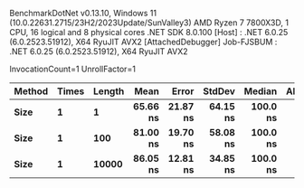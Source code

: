 
BenchmarkDotNet v0.13.10, Windows 11 (10.0.22631.2715/23H2/2023Update/SunValley3)
AMD Ryzen 7 7800X3D, 1 CPU, 16 logical and 8 physical cores
.NET SDK 8.0.100
  [Host]     : .NET 6.0.25 (6.0.2523.51912), X64 RyuJIT AVX2 [AttachedDebugger]
  Job-FJSBUM : .NET 6.0.25 (6.0.2523.51912), X64 RyuJIT AVX2

InvocationCount=1  UnrollFactor=1  

 Method | Times | Length | Mean     | Error    | StdDev   | Median   | Allocated |
------- |------ |------- |---------:|---------:|---------:|---------:|----------:|
 **Size**   | **1**     | **1**      | **65.66 ns** | **21.87 ns** | **64.15 ns** | **100.0 ns** |     **544 B** |
 **Size**   | **1**     | **100**    | **81.00 ns** | **19.70 ns** | **58.08 ns** | **100.0 ns** |     **544 B** |
 **Size**   | **1**     | **10000**  | **86.05 ns** | **12.81 ns** | **34.85 ns** | **100.0 ns** |     **544 B** |
